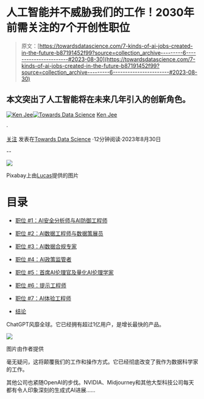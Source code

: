 # 人工智能并不威胁我们的工作！2030年前需关注的7个开创性职位

> 原文：[https://towardsdatascience.com/7-kinds-of-ai-jobs-created-in-the-future-b87191452f99?source=collection_archive---------6-----------------------#2023-08-30](https://towardsdatascience.com/7-kinds-of-ai-jobs-created-in-the-future-b87191452f99?source=collection_archive---------6-----------------------#2023-08-30)

## 本文突出了人工智能将在未来几年引入的创新角色。

[](https://medium.com/@kenneth.b.jee?source=post_page-----b87191452f99--------------------------------)[![Ken Jee](../Images/61a9c8a3bade06b43de0e3d7a3099bf7.png)](https://medium.com/@kenneth.b.jee?source=post_page-----b87191452f99--------------------------------)[](https://towardsdatascience.com/?source=post_page-----b87191452f99--------------------------------)[![Towards Data Science](../Images/a6ff2676ffcc0c7aad8aaf1d79379785.png)](https://towardsdatascience.com/?source=post_page-----b87191452f99--------------------------------) [Ken Jee](https://medium.com/@kenneth.b.jee?source=post_page-----b87191452f99--------------------------------)

·

[关注](https://medium.com/m/signin?actionUrl=https%3A%2F%2Fmedium.com%2F_%2Fsubscribe%2Fuser%2F6ee1f7466557&operation=register&redirect=https%3A%2F%2Ftowardsdatascience.com%2F7-kinds-of-ai-jobs-created-in-the-future-b87191452f99&user=Ken+Jee&userId=6ee1f7466557&source=post_page-6ee1f7466557----b87191452f99---------------------post_header-----------) 发表在[Towards Data Science](https://towardsdatascience.com/?source=post_page-----b87191452f99--------------------------------) ·12分钟阅读·2023年8月30日[](https://medium.com/m/signin?actionUrl=https%3A%2F%2Fmedium.com%2F_%2Fvote%2Ftowards-data-science%2Fb87191452f99&operation=register&redirect=https%3A%2F%2Ftowardsdatascience.com%2F7-kinds-of-ai-jobs-created-in-the-future-b87191452f99&user=Ken+Jee&userId=6ee1f7466557&source=-----b87191452f99---------------------clap_footer-----------)

--

[](https://medium.com/m/signin?actionUrl=https%3A%2F%2Fmedium.com%2F_%2Fbookmark%2Fp%2Fb87191452f99&operation=register&redirect=https%3A%2F%2Ftowardsdatascience.com%2F7-kinds-of-ai-jobs-created-in-the-future-b87191452f99&source=-----b87191452f99---------------------bookmark_footer-----------)![](../Images/980f9db065e3fbef4a8d48ac9d9c832c.png)

Pixabay上由[Lucas](https://pixabay.com/users/computerizer-4588466/?utm_source=link-attribution&utm_medium=referral&utm_campaign=image&utm_content=2301646)提供的图片

# 目录

+   [职位 #1：AI安全分析师与AI防御工程师](#f2d5)

+   [职位 #2：AI数据工程师与数据策展员](#17fb)

+   [职位 #3：AI数据合规专家](#aa06)

+   [职位 #4：AI政策监管者](#4ccc)

+   [职位 #5：首席AI伦理官及量化AI伦理学家](#3e6e)

+   [职位 #6：提示工程师](#e534)

+   [职位 #7：AI体验工程师](#bb6b)

+   [结论](#44c3)

ChatGPT风靡全球。它已经拥有超过1亿用户，是增长最快的产品。

![](../Images/77cd3a23b788a3990b8a06aa3543f9bb.png)

图片由作者提供

毫无疑问，这将颠覆我们的工作和操作方式。它已经彻底改变了我作为数据科学家的工作。

其他公司也紧随OpenAI的步伐。NVIDIA、Midjourney和其他大型科技公司每天都有令人印象深刻的生成式AI进展……
